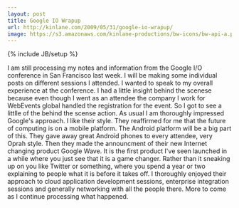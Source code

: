 ```yaml
---
layout: post
title: Google IO Wrapup
url: http://kinlane.com/2009/05/31/google-io-wrapup/
image: https://s3.amazonaws.com/kinlane-productions/bw-icons/bw-api-a.png
---
```

{% include JB/setup %}
I am still processing my notes and information from the Google I/O conference in San Francisco last week. I will be making some individual posts on different sessions I attended.
I wanted to speak to my overall experience at the conference.
I had a little insight behind the scenese because even though I went as an attendee the company I work for WebEvents global handled the registration for the event. So I got to see a littlle of the behind the scense action.
As usual I am thoroughly impressed Google's approach. I like their style.
They reaffirmed for me that the future of computing is on a mobile platform. The Android platform will be a big part of this. They gave away great Android phones to every attendee, very Oprah style.
Then they made the announcment of their new Internet changing product Google Wave. It is the first product I've seen launched in a while where you just see that it is a game changer. Rather than it sneaking up on you like Twitter or something, where you spend a year or two explaining to people what it is before it takes off.
I thoroughly enjoyed their approach to cloud application development sessions, enterprise integration sessions and generally networking with all the people there.
More to come as I continue processing what happened.
